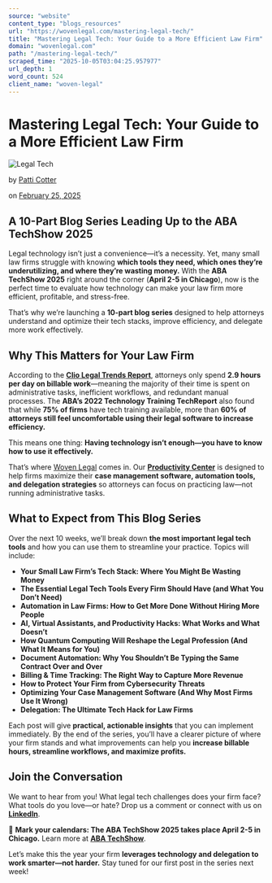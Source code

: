 ```yaml
---
source: "website"
content_type: "blogs_resources"
url: "https://wovenlegal.com/mastering-legal-tech/"
title: "Mastering Legal Tech: Your Guide to a More Efficient Law Firm"
domain: "wovenlegal.com"
path: "/mastering-legal-tech/"
scraped_time: "2025-10-05T03:04:25.957977"
url_depth: 1
word_count: 524
client_name: "woven-legal"
---
```


# Mastering Legal Tech: Your Guide to a More Efficient Law Firm

![Legal Tech](https://wovenlegal.com/wp-content/uploads/2023/06/AI-image-for-blog.jpg)

by [Patti Cotter](https://wovenlegal.com/author/patti-cotter/)

on [February 25, 2025](https://wovenlegal.com/2025/02/25/)

## A 10-Part Blog Series Leading Up to the ABA TechShow 2025

Legal technology isn’t just a convenience—it’s a necessity. Yet, many small law firms struggle with knowing **which tools they need, which ones they’re underutilizing, and where they’re wasting money.** With the **ABA TechShow 2025** right around the corner (**April 2-5 in Chicago**), now is the perfect time to evaluate how technology can make your law firm more efficient, profitable, and stress-free.

That’s why we’re launching a **10-part blog series** designed to help attorneys understand and optimize their tech stacks, improve efficiency, and delegate more work effectively.

## Why This Matters for Your Law Firm

According to the **[Clio Legal Trends Report](https://www.clio.com/resources/legal-trends/2024-report/)**, attorneys only spend **2.9 hours per day on billable work**—meaning the majority of their time is spent on administrative tasks, inefficient workflows, and redundant manual processes. The **ABA’s 2022 Technology Training TechReport** also found that while **75% of firms** have tech training available, more than **60% of attorneys still feel uncomfortable using their legal software to increase efficiency.**

This means one thing: **Having technology isn’t enough—you have to know how to use it effectively.**

That’s where [Woven Legal](https://wovenlegal.com/) comes in. Our **[Productivity Center](https://wovenlegal.com/productivitycenter/)** is designed to help firms maximize their **case management software, automation tools, and delegation strategies** so attorneys can focus on practicing law—not running administrative tasks.

## What to Expect from This Blog Series

Over the next 10 weeks, we’ll break down **the most important legal tech tools** and how you can use them to streamline your practice. Topics will include:

- **Your Small Law Firm’s Tech Stack: Where You Might Be Wasting Money**  
- **The Essential Legal Tech Tools Every Firm Should Have (and What You Don’t Need)**  
- **Automation in Law Firms: How to Get More Done Without Hiring More People**  
- **AI, Virtual Assistants, and Productivity Hacks: What Works and What Doesn’t**  
- **How Quantum Computing Will Reshape the Legal Profession (And What It Means for You)**  
- **Document Automation: Why You Shouldn’t Be Typing the Same Contract Over and Over**  
- **Billing & Time Tracking: The Right Way to Capture More Revenue**  
- **How to Protect Your Firm from Cybersecurity Threats**  
- **Optimizing Your Case Management Software (And Why Most Firms Use It Wrong)**  
- **Delegation: The Ultimate Tech Hack for Law Firms**

Each post will give **practical, actionable insights** that you can implement immediately. By the end of the series, you’ll have a clearer picture of where your firm stands and what improvements can help you **increase billable hours, streamline workflows, and maximize profits.**

## Join the Conversation

We want to hear from you! What legal tech challenges does your firm face? What tools do you love—or hate? Drop us a comment or connect with us on **[LinkedIn](https://www.linkedin.com/company/woven-legal/)**.

🔹 **Mark your calendars: The ABA TechShow 2025 takes place April 2-5 in Chicago.** Learn more at [**ABA TechShow**](https://d5n-7h04.na1.hs-sales-engage.com/Ctc/Z+23284/d5N-7H04/Jks2-6qcW69sMD-6lZ3lTW6ypPPZ5_FGBvW1WRp_w8LTMKkW6SMMJY1lqjgxW1cBDBD258tmvW2LQbbL2Z3dvlW1Vrdq74_1J8HW13V9-s2cS_c-W52Y-Cg6_xjGPW6nz7Z84TZJ4BW7ysQKB3m0F6zW3YbNmN3kmgngW5HlqpV42FVlTW37JWxf766P7FW93Rsvr6_g5PqW9ggNZn8kPM_1W1ncscw4dBny7W5-_Xb33-MBkvW3Cql6V3DwZzJW4hHh9T5tNyMHW51p1d96FG2Vdf4NQ1XT04).

Let’s make this the year your firm **leverages technology and delegation to work smarter—not harder.** Stay tuned for our first post in the series next week!